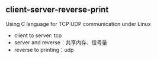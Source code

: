 ## client-server-reverse-print
Using C language for TCP UDP communication under Linux

- client to server: tcp
- server and reverse：共享内存、信号量
- reverse to printing：udp
